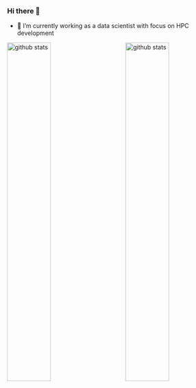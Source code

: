 ### Hi there 👋

- 🔭 I’m currently working as a data scientist with focus on HPC development

<img src="https://github-readme-stats.vercel.app/api?username=MartinMikkelsen&show_icons=true&theme=gotham" alt="github stats" width="45%" align="right"/>
<img src="https://github-readme-stats.vercel.app/api/top-langs/?username=MartinMikkelsen&show_icons=true&theme=gotham" alt="github stats" width="45%" align="left"/>
